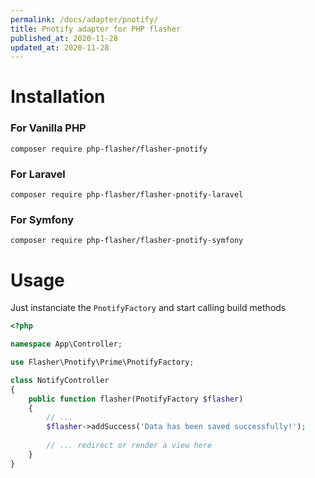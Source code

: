 ```yaml
---
permalink: /docs/adapter/pnotify/
title: Pnotify adapter for PHP flasher
published_at: 2020-11-28
updated_at: 2020-11-28
---
```


# Installation

### For Vanilla PHP 

<pre class="snippet"><code>composer require php-flasher/flasher-pnotify</code></pre>

### For Laravel

<pre class="snippet"><code>composer require php-flasher/flasher-pnotify-laravel</code></pre>

### For Symfony

<pre class="snippet"><code>composer require php-flasher/flasher-pnotify-symfony</code></pre>

# Usage

Just instanciate the `PnotifyFactory` and start calling build methods

```php
<?php

namespace App\Controller;

use Flasher\Pnotify\Prime\PnotifyFactory;

class NotifyController
{
    public function flasher(PnotifyFactory $flasher)
    {
        // ... 
        $flasher->addSuccess('Data has been saved successfully!');
        
        // ... redirect or render a view here
    }
}    
```